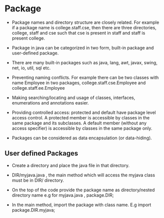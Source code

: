 # Package

- Package names and directory structure are closely related. For example if a package name is college.staff.cse, then there are three directories, college, staff and cse such that cse is present in staff and staff is present college. 

- Package in java can be categorized in two form, built-in package and user-defined package.

- There are many built-in packages such as java, lang, awt, javax, swing, net, io, util, sql etc.

- Preventing naming conflicts. For example there can be two classes with name Employee in two packages, college.staff.cse.Employee and college.staff.ee.Employee

- Making searching/locating and usage of classes, interfaces, enumerations and annotations easier.

- Providing controlled access: protected and default have package level access control. A protected member is accessible by classes in the same package and its subclasses. A default member (without any access specifier) is accessible by classes in the same package only.

- Packages can be considered as data encapsulation (or data-hiding).

## User defined Packages

- Create a directory and place the java file in that directory.

- DIR/myjava.java , the main method which will access the myjava class must be in DIR/ directory.

- On the top of the code provide the package name as directory/nested directory name e.g for myjava.java , package.DIR;

- In the main method, import the package with class name. E.g import package.DIR.myjava;
